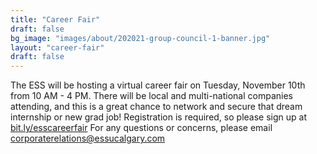 ```yaml
---
title: "Career Fair"
draft: false
bg_image: "images/about/202021-group-council-1-banner.jpg"
layout: "career-fair"
draft: false
---
```


The ESS will be hosting a virtual career fair on Tuesday, November 10th from 10 AM - 4 PM. There will be local and multi-national companies attending, and this is a great chance to network and secure that dream internship or new grad job! Registration is required, so please sign up at [bit.ly/esscareerfair](https://bit.ly/esscareerfair) For any questions or concerns, please email corporaterelations@essucalgary.com